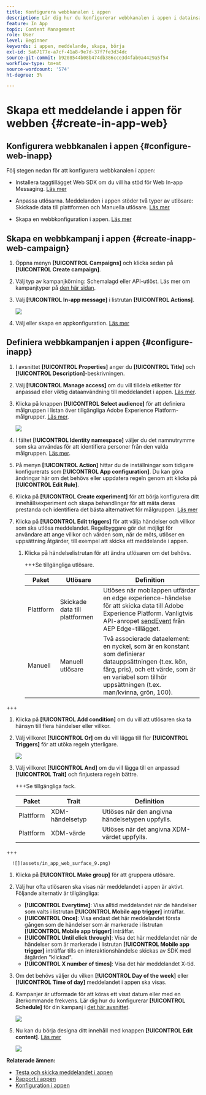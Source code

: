```yaml
---
title: Konfigurera webbkanalen i appen
description: Lär dig hur du konfigurerar webbkanalen i appen i datainsamlingen
feature: In App
topic: Content Management
role: User
level: Beginner
keywords: i appen, meddelande, skapa, börja
exl-id: 5a67177e-a7cf-41a8-9e7d-37f7fe3d34dc
source-git-commit: b9208544b08b474db386cce3d4fab0a4429a5f54
workflow-type: tm+mt
source-wordcount: '574'
ht-degree: 3%

---
```


# Skapa ett meddelande i appen för webben {#create-in-app-web}

## Konfigurera webbkanalen i appen {#configure-web-inapp}

Följ stegen nedan för att konfigurera webbkanalen i appen:

* Installera taggtillägget Web SDK om du vill ha stöd för Web In-app Messaging. [Läs mer](https://experienceleague.adobe.com/docs/experience-platform/tags/extensions/client/web-sdk/web-sdk-extension-configuration.html?lang=en)

* Anpassa utlösarna. Meddelanden i appen stöder två typer av utlösare: Skickade data till plattformen och Manuella utlösare. [Läs mer](https://experienceleague.adobe.com/docs/experience-platform/edge/personalization/ajo/web-in-app-messaging.html)

* Skapa en webbkonfiguration i appen. [Läs mer](inapp-configuration.md)

## Skapa en webbkampanj i appen {#create-inapp-web-campaign}

1. Öppna menyn **[!UICONTROL Campaigns]** och klicka sedan på **[!UICONTROL Create campaign]**.

1. Välj typ av kampanjkörning: Schemalagd eller API-utlöst. Läs mer om kampanjtyper på [den här sidan](../campaigns/create-campaign.md#campaigntype).

1. Välj **[!UICONTROL In-app message]** i listrutan **[!UICONTROL Actions]**.

   ![](assets/in_app_web_surface_1.png)

1. Välj eller skapa en appkonfiguration. [Läs mer](inapp-configuration.md#channel-prerequisites)

## Definiera webbkampanjen i appen {#configure-inapp}

1. I avsnittet **[!UICONTROL Properties]** anger du **[!UICONTROL Title]** och **[!UICONTROL Description]**-beskrivningen.

1. Välj **[!UICONTROL Manage access]** om du vill tilldela etiketter för anpassad eller viktig dataanvändning till meddelandet i appen. [Läs mer](../administration/object-based-access.md).

1. Klicka på knappen **[!UICONTROL Select audience]** för att definiera målgruppen i listan över tillgängliga Adobe Experience Platform-målgrupper. [Läs mer](../audience/about-audiences.md).

   ![](assets/in_app_web_surface_5.png)

1. I fältet **[!UICONTROL Identity namespace]** väljer du det namnutrymme som ska användas för att identifiera personer från den valda målgruppen. [Läs mer](../event/about-creating.md#select-the-namespace).

1. På menyn **[!UICONTROL Action]** hittar du de inställningar som tidigare konfigurerats som **[!UICONTROL App configuration]**. Du kan göra ändringar här om det behövs eller uppdatera regeln genom att klicka på **[!UICONTROL Edit Rule]**.

1. Klicka på **[!UICONTROL Create experiment]** för att börja konfigurera ditt innehållsexperiment och skapa behandlingar för att mäta deras prestanda och identifiera det bästa alternativet för målgruppen. [Läs mer](../content-management/content-experiment.md)

1. Klicka på **[!UICONTROL Edit triggers]** för att välja händelser och villkor som ska utlösa meddelandet. Regelbyggare gör det möjligt för användare att ange villkor och värden som, när de möts, utlöser en uppsättning åtgärder, till exempel att skicka ett meddelande i appen.

   1. Klicka på händelselistrutan för att ändra utlösaren om det behövs.

      +++Se tillgängliga utlösare.

      | Paket | Utlösare | Definition |
      |---|---|---|
      | Plattform | Skickade data till plattformen | Utlöses när mobilappen utfärdar en edge experience-händelse för att skicka data till Adobe Experience Platform. Vanligtvis API-anropet [sendEvent](https://developer.adobe.com/client-sdks/documentation/edge-network/api-reference/#sendevent) från AEP Edge-tillägget. |
      | Manuell | Manuell utlösare | Två associerade dataelement: en nyckel, som är en konstant som definierar datauppsättningen (t.ex. kön, färg, pris), och ett värde, som är en variabel som tillhör uppsättningen (t.ex. man/kvinna, grön, 100). |

+++

   1. Klicka på **[!UICONTROL Add condition]** om du vill att utlösaren ska ta hänsyn till flera händelser eller villkor.

   1. Välj villkoret **[!UICONTROL Or]** om du vill lägga till fler **[!UICONTROL Triggers]** för att utöka regeln ytterligare.

      ![](assets/in_app_web_surface_8.png)

   1. Välj villkoret **[!UICONTROL And]** om du vill lägga till en anpassad **[!UICONTROL Trait]** och finjustera regeln bättre.

      +++Se tillgängliga fack.

      | Paket | Trait | Definition |
      |---|---|---|
      | Plattform | XDM-händelsetyp | Utlöses när den angivna händelsetypen uppfylls. |
      | Plattform | XDM-värde | Utlöses när det angivna XDM-värdet uppfylls. |

+++

      ![](assets/in_app_web_surface_9.png)

   1. Klicka på **[!UICONTROL Make group]** för att gruppera utlösare.

1. Välj hur ofta utlösaren ska visas när meddelandet i appen är aktivt. Följande alternativ är tillgängliga:

   * **[!UICONTROL Everytime]**: Visa alltid meddelandet när de händelser som valts i listrutan **[!UICONTROL Mobile app trigger]** inträffar.
   * **[!UICONTROL Once]**: Visa endast det här meddelandet första gången som de händelser som är markerade i listrutan **[!UICONTROL Mobile app trigger]** inträffar.
   * **[!UICONTROL Until click through]**: Visa det här meddelandet när de händelser som är markerade i listrutan **[!UICONTROL Mobile app trigger]** inträffar tills en interaktionshändelse skickas av SDK med åtgärden &quot;klickad&quot;.
   * **[!UICONTROL X number of times]**: Visa det här meddelandet X-tid.

1. Om det behövs väljer du vilken **[!UICONTROL Day of the week]** eller **[!UICONTROL Time of day]** meddelandet i appen ska visas.

1. Kampanjer är utformade för att köras ett visst datum eller med en återkommande frekvens. Lär dig hur du konfigurerar **[!UICONTROL Schedule]** för din kampanj i [det här avsnittet](../campaigns/create-campaign.md#schedule).

   ![](assets/in_app_web_surface_6.png)

1. Nu kan du börja designa ditt innehåll med knappen **[!UICONTROL Edit content]**. [Läs mer](design-in-app.md)

   ![](assets/in_app_web_surface_7.png)

**Relaterade ämnen:**

* [Testa och skicka meddelandet i appen](send-in-app.md)
* [Rapport i appen](../reports/campaign-global-report.md#inapp-report)
* [Konfiguration i appen](inapp-configuration.md)
